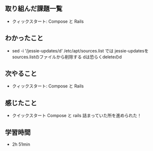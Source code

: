 ## 取り組んだ課題一覧
- クィックスタート: Compose と Rails
## わかったこと
- sed -i '/jessie-updates/d' /etc/apt/sources.list では jessie-updatesをsources.listのファイルから削除する dは恐らくdeleteのd
## 次やること
- クィックスタート: Compose と Rails
## 感じたこと
- クイックスタート Compose と rails 詰まっていた所を進められた！
## 学習時間
- 2h 51min

